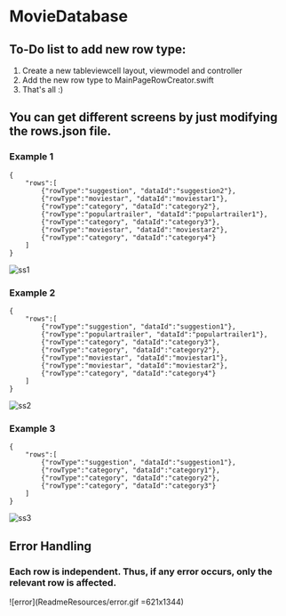 # MovieDatabase

## To-Do list to add new row type:
1. Create a new tableviewcell layout, viewmodel and controller
2. Add the new row type to MainPageRowCreator.swift
3. That's all :)

## You can get different screens by just modifying the rows.json file.
### Example 1
```
{
    "rows":[
        {"rowType":"suggestion", "dataId":"suggestion2"},
        {"rowType":"moviestar", "dataId":"moviestar1"},
        {"rowType":"category", "dataId":"category2"},
        {"rowType":"populartrailer", "dataId":"populartrailer1"},
        {"rowType":"category", "dataId":"category3"},
        {"rowType":"moviestar", "dataId":"moviestar2"},
        {"rowType":"category", "dataId":"category4"}
    ]
}
```
![ss1](ReadmeResources/ss1.gif)

### Example 2
```
{
    "rows":[
        {"rowType":"suggestion", "dataId":"suggestion1"},
        {"rowType":"populartrailer", "dataId":"populartrailer1"},
        {"rowType":"category", "dataId":"category3"},
        {"rowType":"category", "dataId":"category2"},
        {"rowType":"moviestar", "dataId":"moviestar1"},
        {"rowType":"moviestar", "dataId":"moviestar2"},
        {"rowType":"category", "dataId":"category4"}
    ]
}
```
![ss2](ReadmeResources/ss2.gif)

### Example 3
```
{
    "rows":[
        {"rowType":"suggestion", "dataId":"suggestion1"},
        {"rowType":"category", "dataId":"category1"},
        {"rowType":"category", "dataId":"category2"},
        {"rowType":"category", "dataId":"category3"}
    ]
}
```
![ss3](ReadmeResources/ss3.gif)


## Error Handling
### Each row is independent. Thus, if any error occurs, only the relevant row is affected.
![error](ReadmeResources/error.gif =621x1344)
